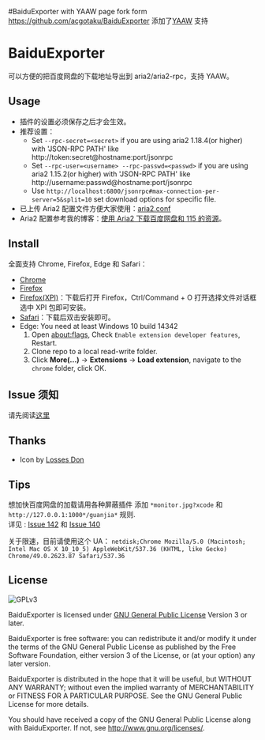 #BaiduExporter with YAAW page
fork form https://github.com/acgotaku/BaiduExporter 添加了[YAAW](http://binux.github.io/yaaw/) 支持
# BaiduExporter

可以方便的把百度网盘的下载地址导出到 aria2/aria2-rpc，支持 YAAW。

## Usage

- 插件的设置必须保存之后才会生效。
- 推荐设置：
    - Set `--rpc-secret=<secret>` if you are using aria2 1.18.4(or higher) with 'JSON-RPC PATH' like http://token:secret@hostname:port/jsonrpc
    - Set `--rpc-user=<username> --rpc-passwd=<passwd>` if you are using aria2 1.15.2(or higher) with 'JSON-RPC PATH' like http://username:passwd@hostname:port/jsonrpc
    - Use `http://localhost:6800/jsonrpc#max-connection-per-server=5&split=10` set download options for specific file.
- 已上传 Aria2 配置文件方便大家使用：[aria2.conf](https://raw.githubusercontent.com/acgotaku/BaiduExporter/master/aria2c/aria2.conf)
- Aria2 配置参考我的博客：[使用 Aria2 下载百度网盘和 115 的资源](https://blog.icehoney.me/posts/2015-01-31-Aria2-download)。

## Install

全面支持 Chrome, Firefox, Edge 和 Safari：

* [Chrome](https://chrome.google.com/webstore/detail/baiduexporter/mjaenbjdjmgolhoafkohbhhbaiedbkno)
* [Firefox](https://addons.mozilla.org/zh-CN/firefox/addon/baiduexporter)
* [Firefox(XPI)](https://raw.githubusercontent.com/acgotaku/BaiduExporter/master/firefox/BaiduExporter.xpi)：下载后打开 Firefox，Ctrl/Command + O 打开选择文件对话框选中 XPI 包即可安装。
* [Safari](https://raw.githubusercontent.com/acgotaku/BaiduExporter/master/safari/BaiduExporter.safariextz)：下载后双击安装即可。
* Edge: You need at least Windows 10 build 14342
    1. Open [about:flags](about:flags), Check `Enable extension developer features`, Restart.
    2. Clone repo to a local read-write folder.
    3. Click **More(...)** -> **Extensions** -> **Load extension**, navigate to the `chrome` folder, click OK.

## Issue 须知

请先阅读[这里](https://github.com/acgotaku/BaiduExporter/issues/128)

## Thanks

- Icon by [Losses Don](https://github.com/Losses)

## Tips

想加快百度网盘的加载请用各种屏蔽插件 添加 `*monitor.jpg?xcode` 和 `http://127.0.0.1:1000*/guanjia*` 规则.  
详见 : [Issue 142](https://github.com/acgotaku/BaiduExporter/issues/142) 和 [Issue 140](https://github.com/acgotaku/BaiduExporter/issues/140)

关于限速，目前请使用这个 UA：
`netdisk;Chrome Mozilla/5.0 (Macintosh; Intel Mac OS X 10_10_5) AppleWebKit/537.36 (KHTML, like Gecko) Chrome/49.0.2623.87 Safari/537.36`

## License

![GPLv3](https://www.gnu.org/graphics/gplv3-127x51.png)

BaiduExporter is licensed under [GNU General Public License](https://www.gnu.org/licenses/gpl.html) Version 3 or later.

BaiduExporter is free software: you can redistribute it and/or modify
it under the terms of the GNU General Public License as published by
the Free Software Foundation, either version 3 of the License, or
(at your option) any later version.

BaiduExporter is distributed in the hope that it will be useful,
but WITHOUT ANY WARRANTY; without even the implied warranty of
MERCHANTABILITY or FITNESS FOR A PARTICULAR PURPOSE.  See the
GNU General Public License for more details.

You should have received a copy of the GNU General Public License
along with BaiduExporter.  If not, see <http://www.gnu.org/licenses/>.
